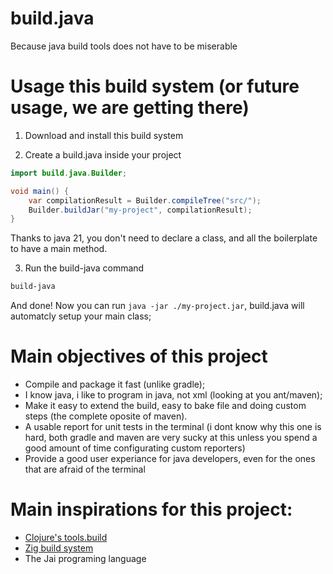# build.java
Because java build tools does not have to be miserable

# Usage this build system (or future usage, we are getting there)
1) Download and install this build system

2) Create a build.java inside your project

```java
import build.java.Builder;

void main() {
    var compilationResult = Builder.compileTree("src/");
    Builder.buildJar("my-project", compilationResult);
}
```

Thanks to java 21, you don't need to declare a class, and all the boilerplate to
have a main method.

3. Run the build-java command

```sh
build-java
```

And done! Now you can run `java -jar ./my-project.jar`, build.java will
automatcly setup your main class;


# Main objectives of this project

- Compile and package it fast (unlike gradle);
- I know java, i like to program in java, not xml (looking at you ant/maven);
- Make it easy to extend the build, easy to bake file and doing custom steps (the complete oposite of maven).
- A usable report for unit tests in the terminal (i dont know why this one is hard, both gradle and maven are very sucky at this unless you spend a good amount of time configurating custom reporters)
- Provide a good user experiance for java developers, even for the ones that are afraid of the terminal


# Main inspirations for this project:
- [Clojure's tools.build](https://clojure.org/guides/tools_build)
- [Zig build system](https://ziglang.org/learn/build-system/)
- The Jai programing language
